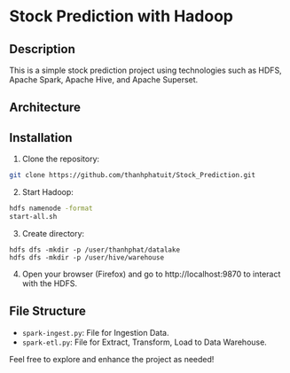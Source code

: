 # Stock Prediction with Hadoop

## Description

This is a simple stock prediction project using technologies such as HDFS, Apache Spark, Apache Hive, and Apache Superset.


## Architecture 




## Installation

1. Clone the repository:

```bash
git clone https://github.com/thanhphatuit/Stock_Prediction.git
```

2. Start Hadoop:

```bash
hdfs namenode -format
start-all.sh
```

3. Create directory:

```
hdfs dfs -mkdir -p /user/thanhphat/datalake
hdfs dfs -mkdir -p /user/hive/warehouse
```


4. Open your browser (Firefox) and go to http://localhost:9870 to interact with the HDFS.

## File Structure

- `spark-ingest.py`: File for Ingestion Data.
- `spark-etl.py`: File for Extract, Transform, Load to Data Warehouse.

Feel free to explore and enhance the project as needed!
